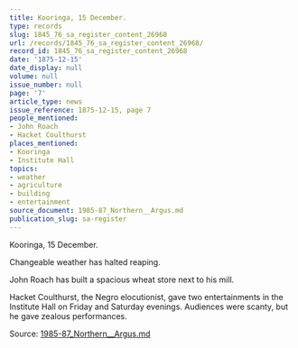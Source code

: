 ```yaml
---
title: Kooringa, 15 December.
type: records
slug: 1845_76_sa_register_content_26968
url: /records/1845_76_sa_register_content_26968/
record_id: 1845_76_sa_register_content_26968
date: '1875-12-15'
date_display: null
volume: null
issue_number: null
page: '7'
article_type: news
issue_reference: 1875-12-15, page 7
people_mentioned:
- John Roach
- Hacket Coulthurst
places_mentioned:
- Kooringa
- Institute Hall
topics:
- weather
- agriculture
- building
- entertainment
source_document: 1985-87_Northern__Argus.md
publication_slug: sa-register
---
```


Kooringa, 15 December.

Changeable weather has halted reaping.

John Roach has built a spacious wheat store next to his mill.

Hacket Coulthurst, the Negro elocutionist, gave two entertainments in the Institute Hall on Friday and Saturday evenings.  Audiences were scanty, but he gave zealous performances.

Source: [1985-87_Northern__Argus.md](/downloads/markdown/1985-87_Northern__Argus.md)
